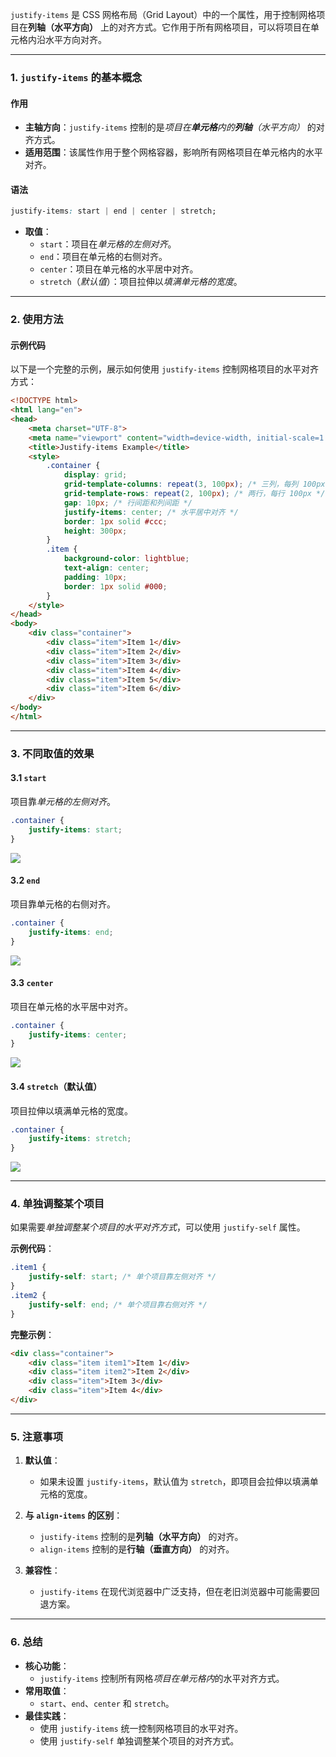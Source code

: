 `justify-items` 是 CSS 网格布局（Grid Layout）中的一个属性，用于控制网格项目在**列轴（水平方向）** 上的对齐方式。它作用于所有网格项目，可以将项目在单元格内沿水平方向对齐。

---

### 1. `justify-items` 的基本概念

#### 作用
- **主轴方向**：`justify-items` 控制的是*项目在**单元格**内的**列轴**（水平方向）* 的对齐方式。
- **适用范围**：该属性作用于整个网格容器，影响所有网格项目在单元格内的水平对齐。

#### 语法
```css
justify-items: start | end | center | stretch;
```

- **取值**：
  - `start`：项目在*单元格的左侧对齐*。
  - `end`：项目在单元格的右侧对齐。
  - `center`：项目在单元格的水平居中对齐。
  - `stretch`（*默认值*）：项目拉伸以*填满单元格的宽度*。

---

### 2. 使用方法

#### 示例代码
以下是一个完整的示例，展示如何使用 `justify-items` 控制网格项目的水平对齐方式：

```html
<!DOCTYPE html>
<html lang="en">
<head>
    <meta charset="UTF-8">
    <meta name="viewport" content="width=device-width, initial-scale=1.0">
    <title>Justify-items Example</title>
    <style>
        .container {
            display: grid;
            grid-template-columns: repeat(3, 100px); /* 三列，每列 100px */
            grid-template-rows: repeat(2, 100px); /* 两行，每行 100px */
            gap: 10px; /* 行间距和列间距 */
            justify-items: center; /* 水平居中对齐 */
            border: 1px solid #ccc;
            height: 300px;
        }
        .item {
            background-color: lightblue;
            text-align: center;
            padding: 10px;
            border: 1px solid #000;
        }
    </style>
</head>
<body>
    <div class="container">
        <div class="item">Item 1</div>
        <div class="item">Item 2</div>
        <div class="item">Item 3</div>
        <div class="item">Item 4</div>
        <div class="item">Item 5</div>
        <div class="item">Item 6</div>
    </div>
</body>
</html>
```

---

### 3. 不同取值的效果

#### 3.1 `start`
项目靠*单元格的左侧对齐*。

```css
.container {
    justify-items: start;
}
```

![](assets/排版-Grid-API/2023-09-19-18-42-02-image.png)

#### 3.2 `end`
项目靠单元格的右侧对齐。

```css
.container {
    justify-items: end;
}
```

![](assets/排版-Grid-API/2023-09-19-18-43-39-image.png)

#### 3.3 `center`
项目在单元格的水平居中对齐。

```css
.container {
    justify-items: center;
}
```

![](assets/排版-Grid-API/2023-09-19-18-46-06-image.png)

#### 3.4 `stretch`（默认值）
项目拉伸以填满单元格的宽度。

```css
.container {
    justify-items: stretch;
}
```

![](assets/排版-Grid-API/2023-09-19-18-46-38-image.png)

---

### 4. 单独调整某个项目
如果需要*单独调整某个项目的水平对齐方式*，可以使用 `justify-self` 属性。

**示例代码**：
```css
.item1 {
    justify-self: start; /* 单个项目靠左侧对齐 */
}
.item2 {
    justify-self: end; /* 单个项目靠右侧对齐 */
}
```

**完整示例**：
```html
<div class="container">
    <div class="item item1">Item 1</div>
    <div class="item item2">Item 2</div>
    <div class="item">Item 3</div>
    <div class="item">Item 4</div>
</div>
```

---

### 5. 注意事项

1. **默认值**：
   - 如果未设置 `justify-items`，默认值为 `stretch`，即项目会拉伸以填满单元格的宽度。

2. **与 `align-items` 的区别**：
   - `justify-items` 控制的是**列轴（水平方向）** 的对齐。
   - `align-items` 控制的是**行轴（垂直方向）** 的对齐。

3. **兼容性**：
   - `justify-items` 在现代浏览器中广泛支持，但在老旧浏览器中可能需要回退方案。

---

### 6. 总结

- **核心功能**：
  - `justify-items` 控制所有网格*项目在单元格内*的水平对齐方式。
- **常用取值**：
  - `start`、`end`、`center` 和 `stretch`。
- **最佳实践**：
  - 使用 `justify-items` 统一控制网格项目的水平对齐。
  - 使用 `justify-self` 单独调整某个项目的对齐方式。
